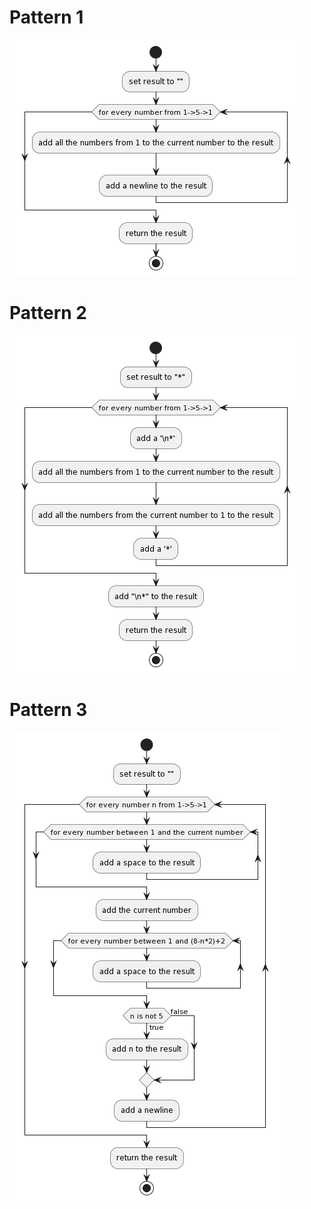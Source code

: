 
# Pattern 1
![](./pattern1.png)

# Pattern 2
![](./pattern2.png)

# Pattern 3
![](./pattern3.png)

